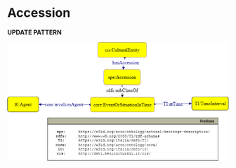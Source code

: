 # Accession 

**UPDATE PATTERN**


![Accession pattern graph](https://github.com/ICCD-MiBACT/ArCo/blob/DEV-1.3.0/ArCo-release/Documentation/NaturalHeritage/Accession/Accession-Pattern.drawio.png?raw=true)
